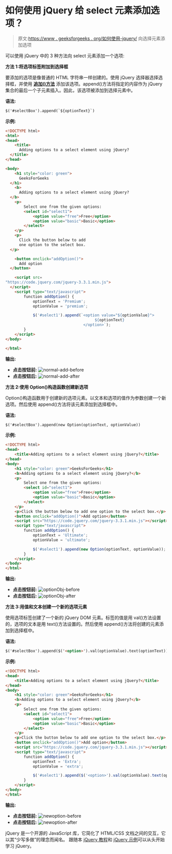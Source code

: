 # 如何使用 jQuery 给 select 元素添加选项？

> 原文:[https://www . geeksforgeeks . org/如何使用-jquery/](https://www.geeksforgeeks.org/how-to-add-options-to-a-select-element-using-jquery/) 向选择元素添加选项

可以使用 jQuery 中的 3 种方法向 select 元素添加一个选项:

**方法 1:将选项标签附加到选择框**

要添加的选项是像普通的 HTML 字符串一样创建的。使用 jQuery 选择器选择选择框，并使用 **[追加()方法](https://www.geeksforgeeks.org/jquery-append-method/)** 添加该选项。append()方法将指定的内容作为 jQuery 集合的最后一个子元素插入。因此，该选项被添加到选择元素中。

**语法:**

```html
$('#selectBox').append(`${optionText}`)
```

**示例:**

```html
<!DOCTYPE html>
<html>
<head>
    <title>
      Adding options to a select element using jQuery?
  </title>
</head>

<body>
    <h1 style="color: green">
      GeeksForGeeks
  </h1>
    <b>
      Adding options to a select element using jQuery?
  </b>
    <p>
        Select one from the given options:
        <select id="select1">
            <option value="free">Free</option>
            <option value="basic">Basic</option>
        </select>
    </p>
    <p>
      Click the button below to add 
      one option to the select box.
  </p>

    <button onclick="addOption()">
      Add option
  </button>

    <script src=
"https://code.jquery.com/jquery-3.3.1.min.js">
  </script>
    <script type="text/javascript">
        function addOption() {
            optionText = 'Premium';
            optionValue = 'premium';

            $('#select1').append(`<option value="${optionValue}">
                                       ${optionText}
                                  </option>`);
        }
    </script>
</body>

</html>
```

**输出:**

*   **点击按钮前:**
    ![normal-add-before](img/5aa5a79714b24e27e42fcc068a094e18.png)
*   **点击按钮后:**
    ![normal-add-after](img/9d6bb6cae70d90239d44d349f75557b8.png)

**方法 2:使用 Option()构造函数创建新选项**

Option()构造函数用于创建新的选项元素。以文本和选项的值作为参数创建一个新选项。然后使用 append()方法将该元素添加到选择框中。

**语法:**

```html
$('#selectBox').append(new Option(optionText, optionValue))
```

**示例:**

```html
<!DOCTYPE html>
<head>
    <title>Adding options to a select element using jQuery?</title>
</head>
<body>
    <h1 style="color: green">GeeksForGeeks</h1>
    <b>Adding options to a select element using jQuery?</b>
    <p>
        Select one from the given options:
        <select id="select1">
            <option value="free">Free</option>
            <option value="basic">Basic</option>
        </select>
    </p>
    <p>Click the button below to add one option to the select box.</p>
    <button onclick="addOption()">Add option</button>
    <script src="https://code.jquery.com/jquery-3.3.1.min.js"></script>
    <script type="text/javascript">
        function addOption() {
            optionText = 'Ultimate';
            optionValue = 'ultimate';

            $('#select1').append(new Option(optionText, optionValue));
        }
    </script>
</body>
</html>
```

**输出:**

*   **点击按钮前:**
    ![optionObj-before](img/a6befb0b3fc39f4e6659a52eb425f28b.png)
*   **点击按钮后:**
    ![optionObj-after](img/41ca35c526f1cba0c9906a723157e738.png)

**方法 3:用值和文本创建一个新的选项元素**

使用选项标签创建了一个新的 jQuery DOM 元素。标签的值是用 val()方法设置的，选项的文本是用 text()方法设置的。然后使用 append()方法将创建的元素添加到选择框中。

**语法:**

```html
$('#selectBox').append($('<option>').val(optionValue).text(optionText))
```

**示例:**

```html
<!DOCTYPE html>
<head>
    <title>Adding options to a select element using jQuery?</title>
</head>
<body>
    <h1 style="color: green">GeeksForGeeks</h1>
    <b>Adding options to a select element using jQuery?</b>
    <p>
        Select one from the given options:
        <select id="select1">
            <option value="free">Free</option>
            <option value="basic">Basic</option>
        </select>
    </p>
    <p>Click the button below to add one option to the select box.</p>
    <button onclick="addOption()">Add option</button>
    <script src="https://code.jquery.com/jquery-3.3.1.min.js"></script>
    <script type="text/javascript">
        function addOption() {
            optionText = 'Extra';
            optionValue = 'extra';

            $('#select1').append($('<option>').val(optionValue).text(optionText));
        }
    </script>
</body>
</html>
```

**输出:**

*   **点击按钮前:**
    ![newoption-before](img/75d1df79df96b24684049b17dbc18d34.png)
*   **点击按钮后:**
    ![newoption-after](img/2e03924d6e9c0d571b2489dc06e0046a.png)

jQuery 是一个开源的 JavaScript 库，它简化了 HTML/CSS 文档之间的交互，它以其“少写多做”的理念而闻名。
跟随本 [jQuery 教程](https://www.geeksforgeeks.org/jquery-tutorials/)和 [jQuery 示例](https://www.geeksforgeeks.org/jquery-examples/)可以从头开始学习 jQuery。